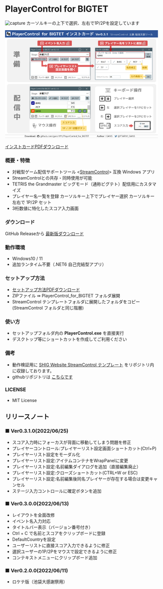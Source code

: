 # PlayerControl for BIGTET

![capture](https://user-images.githubusercontent.com/87809679/175765945-74904b8b-928e-4ebb-9bda-f8c4e2a612a2.gif)
カーソルキーの上下で選択、左右で1P/2Pを設定しています

![InstCard](Images/InstCard.png)

[インストカードPDFダウンロード](/Manual/PlayerControlForBIGTET_InstCard_v0.3.1.pdf)

### 概要・特徴

- 対戦型ゲーム配信サポートツール <[StreamControl](http://streamcontroljapan.blog.jp/)> 互換 Windows アプリ
- StreamControlとの共存・同時使用が可能
- TETRIS the Grandmaster ビッグモード（通称ビグテト）配信用にカスタマイズ
- プレイヤー名一覧を登録 カーソルキー上下でプレイヤー選択 カーソルキー左右で 1P/2P セット
- 3桁数値に特化したスコア入力画面

### ダウンロード

GitHub Releaseから [最新版ダウンロード](https://github.com/gans1971/PlayerControl_for_BIGTET/releases/)

### 動作環境

- Windows10 / 11
- 追加ランタイム不要（.NET6 自己完結型アプリ）

### セットアップ方法

- [セットアップ方法PDFダウンロード](/Manual/PlayerControlForBIGTET_Setup.pdf)
- ZIPファイル ⇛ PlayerControl_for_BIGTET フォルダ展開
- StreamControl テンプレートフォルダに展開したフォルダをコピー(StreamControl フォルダと同じ階層)

### 使い方

- セットアップフォルダ内の **PlayerControl.exe** を直接実行
- デスクトップ等にショートカットを作成してご利用ください

### 備考

- 動作検証用に [SHIG Website StreamControl テンプレート](http://shigaming.com/2018/11/30/streamcontroltemplate2019/) をリポジトリ内に収録しております。
- githubリポジトリは [こちらです](https://github.com/Pon57/StreamControl-for-UMBR)

### LICENSE

- MIT License

## リリースノート

### ■ Ver0.3.1.0(2022/06/25)

- スコア入力時にフォーカスが背面に移動してしまう問題を修正
- プレイヤーコントロール:プレイヤーリスト設定画面ショートカット(Ctrl+P)
- プレイヤーリスト設定をモーダル化
- プレイヤーリスト設定:アイテムコンテナをWrapPanelに変更
- プレイヤーリスト設定:名前編集ダイアログを追加（直接編集廃止）
- プレイヤーリスト設定:クローズショートカット(CTRL+W or ESC)
- プレイヤーリスト設定:名前編集後同名プレイヤーが存在する場合は変更キャンセル
- ステージ入力コントロールに確定ボタンを追加

### ■ Ver0.3.0.0(2022/06/13)

- レイアウトを全面改修
- イベント名入力対応
- タイトルバー表示（バージョン番号付き）
- Ctrl + C で名前とスコアをクリップボードに登録
- DefaultCountryを設定
- ユーザーリストに直接スコア入力できるように修正
- 選択ユーザーの1P/2Pをマウスで設定できるように修正
- コンテキストメニューにクリップボード追加

### ■ Ver0.2.0.0(2022/06/11)

- ロケテ版（池袋大感謝祭用）
